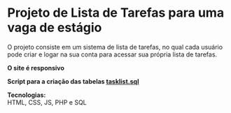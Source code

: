 <h1>Projeto de Lista de Tarefas para uma vaga de estágio</h1>

O projeto consiste em um sistema de lista de tarefas, no qual cada usuário
pode criar e logar na sua conta para acessar sua própria lista de tarefas.

<b>O site é responsivo</b><br>

<b>Script para a criação das tabelas <a href = "https://github.com/Peguinm/lista_de_tarefas/blob/main/tasklist.sql">tasklist.sql</a></b><br>

<b>Tecnologias:</b><br>HTML, CSS, JS, PHP e SQL

